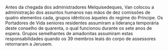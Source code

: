 ﻿Antes da chegada dos administradores Melquisedeques, Van colocou a administração dos assuntos humanos nas mãos de dez comissões de quatro elementos cada, grupos idênticos àqueles do regime do Príncipe. Os Portadores de Vida seniores residentes assumiram a liderança temporária deste conselho de quarenta, o qual funcionou durante os sete anos de espera. Grupos semelhantes de amadonitas assumiram estas responsabilidades quando os 39 membros leais do corpo de assessores retornaram a Jerusem.